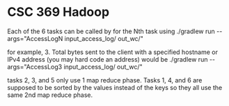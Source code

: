# CSC 369 Hadoop

Each of the 6 tasks can be called by for the Nth task using ./gradlew run --args="AccessLogN input_access_log/ out_wc/"

for example, 3. Total bytes sent to the client with a specified hostname or IPv4 address (you may hard code an address)
would be ./gradlew run --args="AccessLog3 input_access_log/ out_wc/"

tasks 2, 3, and 5 only use 1 map reduce phase. Tasks 1, 4, and 6 are supposed to be sorted by the values instead of the keys
so they all use the same 2nd map reduce phase.

